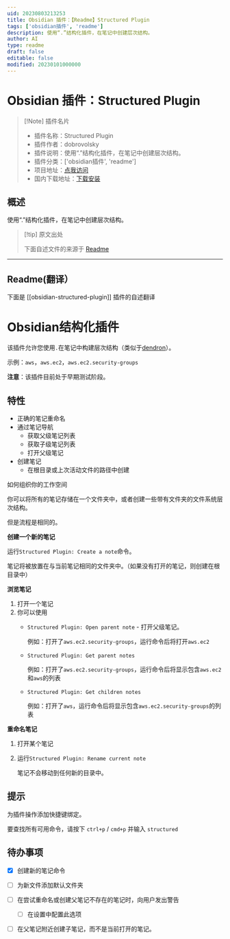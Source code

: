 ```yaml
---
uid: 20230803213253
title: Obsidian 插件：【Readme】Structured Plugin
tags: ['obsidian插件', 'readme']
description: 使用“.”结构化插件，在笔记中创建层次结构。
author: AI
type: readme
draft: false
editable: false
modified: 20230101000000
---
```


# Obsidian 插件：Structured Plugin

> [!Note] 插件名片
> - 插件名称：Structured Plugin
> - 插件作者：dobrovolsky
> - 插件说明：使用“.”结构化插件，在笔记中创建层次结构。
> - 插件分类：['obsidian插件', 'readme']
> - 项目地址：[点我访问](https://github.com/dobrovolsky/obsidian-structure)
> - 国内下载地址：[下载安装](https://pkmer.cn/products/plugin/pluginMarket/?obsidian-structured-plugin)

## 概述

使用“.”结构化插件，在笔记中创建层次结构。



> [!tip] 原文出处
> 
>下面自述文件的来源于 [Readme](https://ghproxy.net/https://raw.githubusercontent.com/dobrovolsky/obsidian-structure/master/README.md)
> 

---

## Readme(翻译）

下面是 [[obsidian-structured-plugin]] 插件的自述翻译



# Obsidian结构化插件

该插件允许您使用`.`在笔记中构建层次结构（类似于[dendron](https://wiki.dendron.so/)）。

示例：`aws`，`aws.ec2`，`aws.ec2.security-groups`

**注意**：该插件目前处于早期测试阶段。

## 特性

-   正确的笔记重命名
-   通过笔记导航
    -   获取父级笔记列表
    -   获取子级笔记列表
    -   打开父级笔记
-   创建笔记
    -   在根目录或上次活动文件的路径中创建

如何组织你的工作空间

你可以将所有的笔记存储在一个文件夹中，或者创建一些带有文件夹的文件系统层次结构。

但是流程是相同的。

**创建一个新的笔记**

运行`Structured Plugin: Create a note`命令。

笔记将被放置在与当前笔记相同的文件夹中。（如果没有打开的笔记，则创建在根目录中）

**浏览笔记**

1. 打开一个笔记
2. 你可以使用
   - `Structured Plugin: Open parent note` - 打开父级笔记。

     例如：打开了`aws.ec2.security-groups`，运行命令后将打开`aws.ec2`

   - `Structured Plugin: Get parent notes`

     例如：打开了`aws.ec2.security-groups`，运行命令后将显示包含`aws.ec2`和`aws`的列表

   - `Structured Plugin: Get children notes`

     例如：打开了`aws`，运行命令后将显示包含`aws.ec2.security-groups`的列表

**重命名笔记**

1. 打开某个笔记
2. 运行`Structured Plugin: Rename current note`

   笔记不会移动到任何新的目录中。

## 提示

为插件操作添加快捷键绑定。

要查找所有可用命令，请按下 `ctrl+p` / `cmd+p` 并输入 `structured`

## 待办事项

-   [x] 创建新的笔记命令
-   [ ] 为新文件添加默认文件夹
-   [ ] 在尝试重命名或创建父笔记不存在的笔记时，向用户发出警告
    -   [ ] 在设置中配置此选项
-   [ ] 在父笔记附近创建子笔记，而不是当前打开的笔记。



